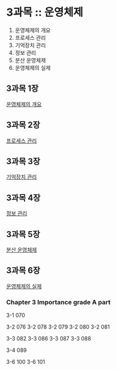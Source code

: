 # 3과목 :: 운영체제
1. 운영체제의 개요
2. 프로세스 관리
3. 기억장치 관리
4. 정보 관리
5. 분산 운영체제
6. 운영체제의 실제

## 3과목 1장
[운영체제의 개요](https://github.com/JuNijen/Industrial-Engineer-Information-Processing/wiki/3%EA%B3%BC%EB%AA%A9-1%EC%9E%A5---%EC%9A%B4%EC%98%81%EC%B2%B4%EC%A0%9C%EC%9D%98-%EA%B0%9C%EC%9A%94)

## 3과목 2장 
[프로세스 관리](https://github.com/JuNijen/Industrial-Engineer-Information-Processing/wiki/3%EA%B3%BC%EB%AA%A9-2%EC%9E%A5---%ED%94%84%EB%A1%9C%EC%84%B8%EC%8A%A4-%EA%B4%80%EB%A6%AC)

## 3과목 3장
[기억장치 관리](https://github.com/JuNijen/Industrial-Engineer-Information-Processing/wiki/3%EA%B3%BC%EB%AA%A9-3%EC%9E%A5---%EA%B8%B0%EC%96%B5%EC%9E%A5%EC%B9%98-%EA%B4%80%EB%A6%AC)

## 3과목 4장
[정보 관리](https://github.com/JuNijen/Industrial-Engineer-Information-Processing/wiki/3%EA%B3%BC%EB%AA%A9-4%EC%9E%A5---%EC%A0%95%EB%B3%B4-%EA%B4%80%EB%A6%AC)

## 3과목 5장
[분산 운영체제](https://github.com/JuNijen/Industrial-Engineer-Information-Processing/wiki/3%EA%B3%BC%EB%AA%A9-5%EC%9E%A5---%EB%B6%84%EC%82%B0-%EC%9A%B4%EC%98%81%EC%B2%B4%EC%A0%9C)

## 3과목 6장
[운영체제의 실제](https://github.com/JuNijen/Industrial-Engineer-Information-Processing/wiki/3%EA%B3%BC%EB%AA%A9-6%EC%9E%A5---%EC%9A%B4%EC%98%81%EC%B2%B4%EC%A0%9C%EC%9D%98-%EC%8B%A4%EC%A0%9C)


### Chapter 3 Importance grade A part
3-1 070

3-2 076
3-2 078
3-2 079
3-2 080
3-2 081

3-3 082
3-3 086
3-3 087
3-3 088

3-4 089

3-6 100
3-6 101